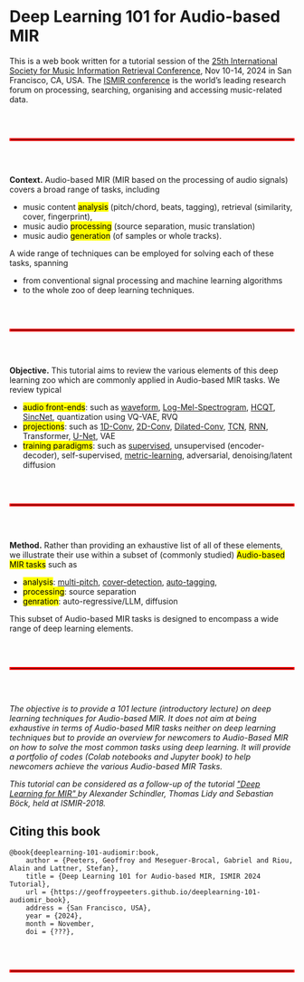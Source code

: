 # Deep Learning 101 for Audio-based MIR

This is a web book written for a tutorial session of the [25th International Society for Music Information Retrieval Conference](https://ismir2024.ismir.net/), Nov 10-14, 2024 in San Francisco, CA, USA. The [ISMIR conference](https://ismir.net/) is the world’s leading research forum on processing, searching, organising and accessing music-related data.


<hr style="border: 2px solid red; margin: 60px 0;">


**Context.** Audio-based MIR (MIR based on the processing of audio signals) covers a broad range of tasks, including
- music content <mark>analysis</mark> (pitch/chord, beats, tagging), retrieval (similarity, cover, fingerprint),
- music audio <mark>processing</mark> (source separation, music translation)
- music audio <mark>generation</mark> (of samples or whole tracks).

A wide range of techniques can be employed for solving each of these tasks, spanning
- from conventional signal processing and machine learning algorithms
- to the whole zoo of deep learning techniques.


<hr style="border: 2px solid red; margin: 60px 0;">


**Objective.** This tutorial aims to review the various elements of this deep learning zoo which are commonly applied in Audio-based MIR tasks.
We review typical
- <mark>audio front-ends</mark>: such as [waveform](lab_waveform), [Log-Mel-Spectrogram](lab_lms), [HCQT](lab_hcqt), [SincNet](lab_sincnet), quantization using VQ-VAE, RVQ
- <mark>projections</mark>: such as [1D-Conv](lab_conv1d), [2D-Conv](lab_conv2d), [Dilated-Conv](lab_dilated), [TCN](lab_tcn), [RNN](lab_rnn), Transformer, [U-Net](lab_unet), VAE
- <mark>training paradigms</mark>: such as [supervised](lab_supervised), unsupervised (encoder-decoder), self-supervised, [metric-learning](lab_metric_learning), adversarial, denoising/latent diffusion


<hr style="border: 2px solid red; margin: 60px 0;">


**Method.** Rather than providing an exhaustive list of all of these elements, we illustrate their use within a subset of (commonly studied) <mark>Audio-based MIR tasks</mark> such as
- <mark>analysis</mark>: [multi-pitch](lab_multi_pitch), [cover-detection](lab_cover_detection), [auto-tagging](lab_auto_tagging),
- <mark>processing</mark>: source separation
- <mark>genration</mark>: auto-regressive/LLM, diffusion

This subset of Audio-based MIR tasks is designed to encompass a wide range of deep learning elements.


<hr style="border: 2px solid red; margin: 60px 0;">


*The objective is to provide a 101 lecture (introductory lecture) on deep learning techniques for Audio-based MIR. It does not aim at being exhaustive in terms of Audio-based MIR tasks neither on deep learning techniques but to provide an overview for newcomers to Audio-Based MIR on how to solve the most common tasks using deep learning. It will provide a portfolio of codes (Colab notebooks and Jupyter book) to help newcomers achieve the various Audio-based MIR Tasks.*


*This tutorial can be considered  as a follow-up of the tutorial ["Deep Learning for MIR" ](https://github.com/keunwoochoi/dl4mir) by Alexander Schindler, Thomas Lidy and Sebastian Böck, held at ISMIR-2018.*

## Citing this book

```
@book{deeplearning-101-audiomir:book,
	author = {Peeters, Geoffroy and Meseguer-Brocal, Gabriel and Riou, Alain and Lattner, Stefan},
	title = {Deep Learning 101 for Audio-based MIR, ISMIR 2024 Tutorial},
	url = {https://geoffroypeeters.github.io/deeplearning-101-audiomir_book},
	address = {San Francisco, USA},
	year = {2024},
	month = November,
	doi = {???},
```


<hr style="border: 2px solid red; margin: 60px 0;">
